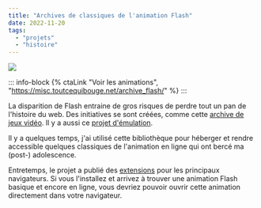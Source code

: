 ```yaml
---
title: "Archives de classiques de l'animation Flash"
date: 2022-11-20
tags:
  - "projets"
  - "histoire"
---
```


![](/img/dave_donut.png "")

::: info-block
{% ctaLink "Voir les animations", "https://misc.toutcequibouge.net/archive_flash/"  %}
:::

La disparition de Flash entraine de gros risques de perdre tout un pan de l'histoire du web. Des initiatives se sont créées, comme cette [archive de jeux vidéo](http://www.flashgamearchive.com/). Il y a aussi ce [projet d'émulation](https://ruffle.rs/).

Il y a quelques temps, j'ai utilisé cette bibliothèque pour héberger et rendre accessible quelques classiques de l'animation en ligne qui ont bercé ma (post-) adolescence.

Entretemps, le projet a publié des [extensions](https://addons.mozilla.org/fr/firefox/addon/ruffle_rs/) pour les principaux navigateurs. Si vous l'installez et arrivez à trouver une animation Flash basique et encore en ligne, vous devriez pouvoir ouvrir cette animation directement dans votre navigateur.